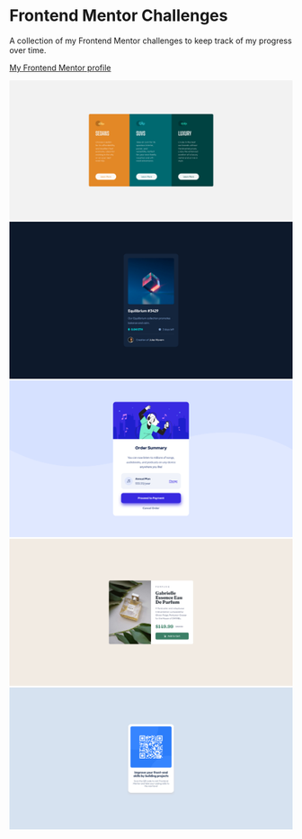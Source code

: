 # Frontend Mentor Challenges

A collection of my Frontend Mentor challenges to keep track of my progress over time.

[My Frontend Mentor profile](https://www.frontendmentor.io/profile/lukeramljak)

![](3-col-preview-card/screenshot.png)
![](nft-preview-card/screenshot.png)
![](order-summary-card/screenshot.png)
![](perfume-product-card/screenshot.png)
![](qr-code-component/screenshot.png)
